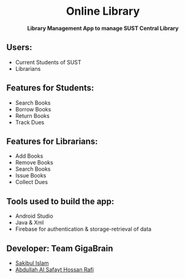 <h1 align = "center">Online Library</h1>

<p align = "center"><b>Library Management App to manage SUST Central Library</b></p>

## **Users:** 
- Current Students of SUST
- Librarians

## **Features for Students:**
  - Search Books
  - Borrow Books
  - Return Books
  - Track Dues
  
 ## **Features for Librarians:**
  - Add Books
  - Remove Books
  - Search Books
  - Issue Books
  - Collect Dues
  
 ## **Tools used to build the app:**
  - Android Studio
  - Java & Xml
  - Firebase for authentication & storage-retrieval of data

## **Developer: Team GigaBrain**
- [Sakibul Islam](https://github.com/Sakib62)
- [Abdullah Al Safayt Hossan Rafi](https://github.com/Safayet-Rafi)
